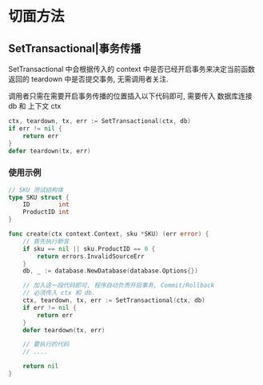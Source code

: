 # 切面方法

## SetTransactional|事务传播
SetTransactional 中会根据传入的 context 中是否已经开启事务来决定当前函数返回的 teardown 中是否提交事务, 无需调用者关注.

调用者只需在需要开启事务传播的位置插入以下代码即可, 需要传入 数据库连接db 和 上下文 ctx
```Go
ctx, teardown, tx, err := SetTransactional(ctx, db)
if err != nil {
	return err
}
defer teardown(tx, err)
```

### 使用示例
```Go
// SKU 测试结构体
type SKU struct {
	ID        int
	ProductID int
}

func create(ctx context.Context, sku *SKU) (err error) {
	// 首先执行断言
	if sku == nil || sku.ProductID == 0 {
		return errors.InvalidSourceErr
	}
	db, _ := database.NewDatabase(database.Options{})

	// 加入这一段代码即可, 程序自动负责开启事务, Commit/Rollback
	// 必须传入 ctx 和 db.
	ctx, teardown, tx, err := SetTransactional(ctx, db)
	if err != nil {
		return err
	}
	defer teardown(tx, err)

	// 要执行的代码
	// ....

	return nil
}
```
